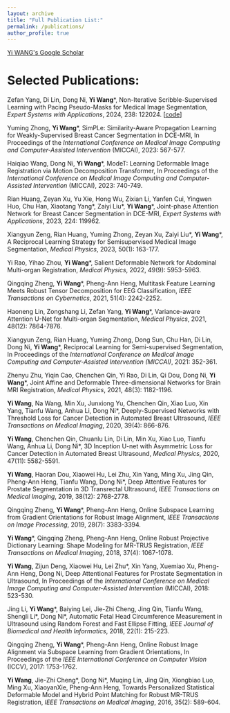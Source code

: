 ```yaml
---
layout: archive
title: "Full Publication List:"
permalink: /publications/
author_profile: true
---
```


[Yi WANG's Google Scholar](https://scholar.google.com.hk/citations?user=k2-vv-MAAAAJ&hl=zh-CN&oi=ao)


Selected Publications:
======
Zefan Yang, Di Lin, Dong Ni, **Yi Wang**\*, Non-Iterative Scribble-Supervised Learning with Pacing Pseudo-Masks for Medical Image Segmentation, _Expert Systems with Applications_, 2024, 238: 122024. [[code](https://github.com/zefanyang/pacingpseudo
)]

Yuming Zhong, **Yi Wang**\*, SimPLe: Similarity-Aware Propagation Learning for Weakly-Supervised Breast Cancer Segmentation in DCE-MRI, In Proceedings of the _International Conference on Medical Image Computing and Computer-Assisted Intervention_ (MICCAI), 2023: 567-577.

Haiqiao Wang, Dong Ni, **Yi Wang**\*, ModeT: Learning Deformable Image Registration via Motion Decomposition Transformer, In Proceedings of the _International Conference on Medical Image Computing and Computer-Assisted Intervention_ (MICCAI), 2023: 740-749.

Rian Huang, Zeyan Xu, Yu Xie, Hong Wu, Zixian Li, Yanfen Cui, Yingwen Huo, Chu Han, Xiaotang Yang\*, Zaiyi Liu\*, **Yi Wang**\*, Joint-phase Attention Network for Breast Cancer Segmentation in DCE-MRI, _Expert Systems with Applications_, 2023, 224: 119962.

Xiangyun Zeng, Rian Huang, Yuming Zhong, Zeyan Xu, Zaiyi Liu\*, **Yi Wang**\*, A Reciprocal Learning Strategy for Semisupervised Medical Image Segmentation, _Medical Physics_, 2023, 50(1): 163-177.

Yi Rao, Yihao Zhou, **Yi Wang**\*, Salient Deformable Network for Abdominal Multi-organ Registration, _Medical Physics_, 2022, 49(9): 5953-5963.

Qingqing Zheng, **Yi Wang**\*, Pheng-Ann Heng, Multitask Feature Learning Meets Robust Tensor Decomposition for EEG Classification, _IEEE Transactions on Cybernetics_, 2021, 51(4): 2242-2252.

Haoneng Lin, Zongshang Li, Zefan Yang, **Yi Wang**\*, Variance-aware Attention U-Net for Multi-organ Segmentation, _Medical Physics_, 2021, 48(12): 7864-7876.

Xiangyun Zeng, Rian Huang, Yuming Zhong, Dong Sun, Chu Han, Di Lin, Dong Ni, **Yi Wang**\*, Reciprocal Learning for Semi-supervised Segmentation, In Proceedings of the _International Conference on Medical Image Computing and Computer-Assisted Intervention (MICCAI)_, 2021: 352-361.

Zhenyu Zhu, Yiqin Cao, Chenchen Qin, Yi Rao, Di Lin, Qi Dou, Dong Ni, **Yi Wang**\*, Joint Affine and Deformable Three-dimensional Networks for Brain MRI Registration, _Medical Physics_, 2021, 48(3): 1182-1196.

**Yi Wang**, Na Wang, Min Xu, Junxiong Yu, Chenchen Qin, Xiao Luo, Xin Yang, Tianfu Wang, Anhua Li, Dong Ni\*, Deeply-Supervised Networks with Threshold Loss for Cancer Detection in Automated Breast Ultrasound, _IEEE Transactions on Medical Imaging_, 2020, 39(4): 866-876.

**Yi Wang**, Chenchen Qin, Chuanlu Lin, Di Lin, Min Xu, Xiao Luo, Tianfu Wang, Anhua Li, Dong Ni\*, 3D Inception U-net with Asymmetric Loss for Cancer Detection in Automated Breast Ultrasound, _Medical Physics_, 2020, 47(11): 5582-5591.

**Yi Wang**, Haoran Dou, Xiaowei Hu, Lei Zhu, Xin Yang, Ming Xu, Jing Qin, Pheng-Ann Heng, Tianfu Wang, Dong Ni\*, Deep Attentive Features for Prostate Segmentation in 3D Transrectal Ultrasound, _IEEE Transactions on Medical Imaging_, 2019, 38(12): 2768-2778.

Qingqing Zheng, **Yi Wang**\*, Pheng-Ann Heng, Online Subspace Learning from Gradient Orientations for Robust Image Alignment, _IEEE Transactions on Image Processing_, 2019, 28(7): 3383-3394.

**Yi Wang**\*, Qingqing Zheng, Pheng-Ann Heng, Online Robust Projective Dictionary Learning: Shape Modeling for MR-TRUS Registration, _IEEE Transactions on Medical Imaging_, 2018, 37(4): 1067-1078.

**Yi Wang**, Zijun Deng, Xiaowei Hu, Lei Zhu\*, Xin Yang, Xuemiao Xu, Pheng-Ann Heng, Dong Ni, Deep Attentional Features for Prostate Segmentation in Ultrasound, In Proceedings of the _International Conference on Medical Image Computing and Computer-Assisted Intervention_ (MICCAI), 2018: 523-530.

Jing Li, **Yi Wang**\*, Baiying Lei, Jie-Zhi Cheng, Jing Qin, Tianfu Wang, Shengli Li\*, Dong Ni\*, Automatic Fetal Head Circumference Measurement in Ultrasound using Random Forest and Fast Ellipse Fitting, _IEEE Journal of Biomedical and Health Informatics_, 2018, 22(1): 215-223.

Qingqing Zheng, **Yi Wang**\*, Pheng-Ann Heng, Online Robust Image Alignment via Subspace Learning from Gradient Orientations, In Proceedings of the _IEEE International Conference on Computer Vision_ (ICCV), 2017: 1753-1762.

**Yi Wang**, Jie-Zhi Cheng\*, Dong Ni\*, Muqing Lin, Jing Qin, Xiongbiao Luo, Ming Xu, XiaoyanXie, Pheng-Ann Heng, Towards Personalized Statistical Deformable Model and Hybrid Point Matching for Robust MR-TRUS Registration, _IEEE Transactions on Medical Imaging_, 2016, 35(2): 589-604.

